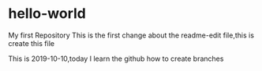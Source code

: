 # hello-world
My first Repository
This is the first change about the readme-edit file,this is create this file

This is 2019-10-10,today I learn the github how to create branches
